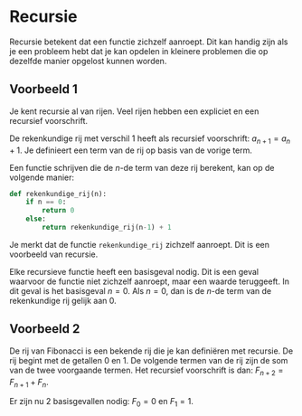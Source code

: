 # Recursie

Recursie betekent dat een functie zichzelf aanroept. Dit kan handig zijn als je een probleem hebt dat je kan opdelen in kleinere problemen die op dezelfde manier opgelost kunnen worden.

## Voorbeeld 1

Je kent recursie al van rijen. Veel rijen hebben een expliciet en een recursief voorschrift.

De rekenkundige rij met verschil 1 heeft als recursief voorschrift: $a_{n+1} = a_n + 1$. 
Je definieert een term van de rij op basis van de vorige term.

Een functie schrijven die de $n$-de term van deze rij berekent, kan op de volgende manier:

```python
def rekenkundige_rij(n):
    if n == 0:
        return 0
    else:
        return rekenkundige_rij(n-1) + 1
```

Je merkt dat de functie `rekenkundige_rij` zichzelf aanroept. Dit is een voorbeeld van recursie.

Elke recursieve functie heeft een basisgeval nodig. Dit is een geval waarvoor de functie niet zichzelf aanroept, maar een waarde teruggeeft. In dit geval is het basisgeval $n = 0$. Als $n = 0$, dan is de $n$-de term van de rekenkundige rij gelijk aan 0.

## Voorbeeld 2

De rij van Fibonacci is een bekende rij die je kan definiëren met recursie. De rij begint met de getallen 0 en 1. De volgende termen van de rij zijn de som van de twee voorgaande termen. Het recursief voorschrift is dan: $F_{n+2} = F_{n+1} + F_n$.

Er zijn nu 2 basisgevallen nodig: $F_0 = 0$ en $F_1 = 1$. 